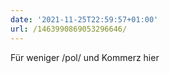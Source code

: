 ```yaml
---
date: '2021-11-25T22:59:57+01:00'
url: /1463990869053296646/
---
```

Für weniger /pol/ und Kommerz hier
